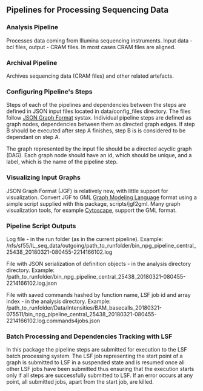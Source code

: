 ## Pipelines for Processing Sequencing Data

### Analysis Pipeline

Processes data coming from Illumina sequencing instruments.
Input data - bcl files, output - CRAM files. In most cases CRAM files are aligned.

### Archival Pipeline

Archives sequencing data (CRAM files) and other related artefacts.

### Configuring Pipeline's Steps

Steps of each of the pipelines and dependencies between the steps are
defined in JSON input files located in data/config_files directory.
The files follow [JSON Graph Format](https://github.com/jsongraph/json-graph-specification)
systax. Individual pipeline steps are defined as graph nodes, dependencies
between them as directed graph edges. If step B should be executed
after step A finishes, step B is is considered to be dependant on step A.

The graph represented by the input file should be a directed acyclic
graph (DAG). Each graph node should have an id, which should be unique,
and a label, which is the name of the pipeline step.

### Visualizing Input Graphs

JSON Graph Format (JGF) is relatively new, with little support for visualization.
Convert JGF to GML [Graph Modeling Language](http://www.fim.uni-passau.de/fileadmin/files/lehrstuhl/brandenburg/projekte/gml/gml-technical-report.pdf)
format using a simple script supplied with this package, scripts/jgf2gml.
Many graph visualization tools, for example [Cytoscape](http://www.cytoscape.org/),
support the GML format.

### Pipeline Script Outputs

Log file - in the run folder (as in the current pipeline).
Example: /nfs/sf55/IL_seq_data/outgoing/path_to_runfolder/bin_npg_pipeline_central_25438_20180321-080455-2214166102.log

File with JSON serialization of definition objects - in the analysis directory directory.
Example: /path_to_runfolder/bin_npg_pipeline_central_25438_20180321-080455-2214166102.log.json

File with saved commands hashed by function name, LSF job id and array index - in the analysis directory.
Example: /path_to_runfolder/Data/Intensities/BAM_basecalls_20180321-075511/bin_npg_pipeline_central_25438_20180321-080455-2214166102.log.commands4jobs.json

### Batch Processing and Dependencies Tracking with LSF

In this package the pipeline steps are submitted for execution to the
LSF batch processing system. The LSF job representing the start point of a graph
is submitted to LSF in a suspended state and is resumed once all other LSF jobs
have been submitted thus ensuring that the execution starts only if all steps
are successfully submitted to LSF. If an error occurs at any point, all submitted
jobs, apart from the start job, are killed.

 
 

